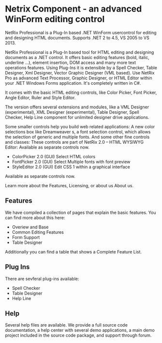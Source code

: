# Netrix Component - an advanced WinForm editing control

NetRix Professional is a Plug-In based .NET WinForm usercontrol for editing and designing HTML documents. Supports .NET 2 to 4.5, VS 2005 to VS 2013.

NetRix Professional is a Plug-In based tool for HTML editing and designing documents as a .NET control. It offers basic editing features (bold, italic, underline ...), element insertion, DOM access and many more text operations features. Using Plug-Ins it is extensible by a Spell Checker, Table Designer, Xml Designer, Vector Graphic Designer (VML based). Use NetRix Pro as advanced Text Processor, Graphic Designer, or HTML Editor within your .NET Windows Forms application. It's completely written in C#.

It comes with the basic HTML editing controls, like Color Picker, Font Picker, Angle Editor, Ruler and Style Editor.

The version offers several extensions and modules, like a VML Designer (experimental), XML Designer (experimental), Table Designer, Spell Checker, Help Line component for unlimited designer drive applications.

Some smaller controls help you build web related applications: A new color selections box like Dreamweaver s, a font selection control, which allows the selection of generic and multiple fonts. And some other fine controls and classes: These controls are part of NetRix 2.0 – HTML WYSIWYG Editor: Available as separate controls now.

* ColorPicker 2.0 (GUI) Select HTML colors
* FontPicker 2.0 (GUI) Select Multiple fonts with font preview
* StyleEditor 2.0 (GUI) Edit CSS 1 within a graphical interface

Available as separate controls now.

Learn more about the Features, Licensing, or about us About us.

## Features

We have compiled a collection of pages that explain the basic features. You can find more about this here:

* Overiew and Base
* Common Editing Features
* Form Support
* Table Designer

Additionally you can find a table that shows a Complete Feature List.

## Plug Ins

There are sevferal plug-ins available:

* Spell Checker
* Table Designer
* Help Line

## Help

Several help files are available. We provide a full source code documentation, a help center with several demo applications, a main demo project included in the source code package, and support through forum.
